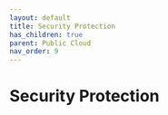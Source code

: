 ```yaml
---
layout: default
title: Security Protection
has_children: true
parent: Public Cloud
nav_order: 9
---
```


# Security Protection